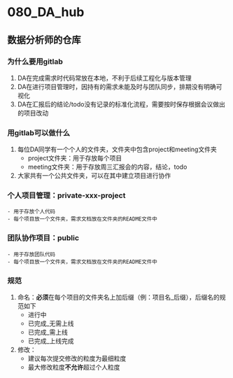# 080_DA_hub
## 数据分析师的仓库

### 为什么要用gitlab
1. DA在完成需求时代码常放在本地，不利于后续工程化与版本管理
2. DA在进行项目管理时，因持有的需求未能及时与团队同步，排期没有明确可视化
3. DA在汇报后的结论/todo没有记录的标准化流程，需要按时保存根据会议做出的项目改动

### 用gitlab可以做什么
1. 每位DA同学有一个个人的文件夹，文件夹中包含project和meeting文件夹
    - project文件夹：用于存放每个项目
    - meeting文件夹：用于存放周三汇报会的内容，结论，todo
2. 大家共有一个公共文件夹，可以在其中建立项目进行协作

### 个人项目管理：private-xxx-project
    - 用于存放个人代码
    - 每个项目放一个文件夹，需求文档放在文件夹的README文件中
### 团队协作项目：public
    - 用于存放团队代码
    - 每个项目放一个文件夹，需求文档放在文件夹的README文件中
### 规范
1. 命名：**必须**在每个项目的文件夹名上加后缀（例：项目名_后缀），后缀名的规范如下
    - 进行中
    - 已完成_无需上线
    - 已完成_需上线
    - 已完成_上线完成
2. 修改：
    - 建议每次提交修改的粒度为最细粒度
    - 最大修改粒度**不允许**超过个人粒度

